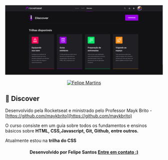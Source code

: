 <p  align="center">
<img  src="https://github.com/felipesantos10/Discover/blob/main/image/trilha-discover.png"  alt="discover"  />
</p>
<p  align="center">
<a  href="https://www.linkedin.com/in/luis-felipe-santos-silva-5623a8197/">
<img  alt="Felipe Martins"  src="https://img.shields.io/badge/-Felipe Santos-blue?style=flat&logo=Linkedin&logoColor=bluee"  />
</a>

## 🚀 Discover
Desenvolvido pela Rocketseat e ministrado pelo Professor Mayk Brito - [https://github.com/maykbrito](https://github.com/maykbrito)

O curso consiste em um guia sobre todos os fundamentos e ensinos básicos sobre **HTML, CSS,Javascript, Git, Github, entre outros.**

Atualmente estou na **trilha do CSS**
<h4  align=center>Desenvolvido por Felipe Santos <a  href="https://www.linkedin.com/in/luis-felipe-santos-silva-5623a8197/">  <strong>Entre em contato</strong> :)</a></a></h4>
